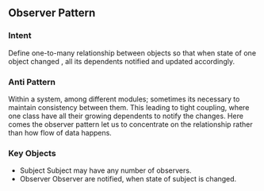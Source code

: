 ## Observer Pattern

### Intent 
Define one-to-many relationship between objects so that when state of one object changed , all its dependents 
notified and updated accordingly.

### Anti Pattern

Within a system, among different modules; sometimes its necessary to maintain consistency between them. This leading to
tight coupling, where one class have all their growing dependents to notify the changes. Here comes the observer pattern 
let us to concentrate on the relationship rather than how flow of data happens.

### Key Objects
   
* Subject
    Subject may have any number of observers.
* Observer
    Observer are notified, when state of subject is changed.
    
 